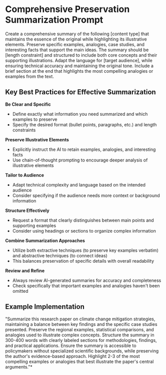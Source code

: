 # Comprehensive Preservation Summarization Prompt

Create a comprehensive summary of the following [content type] that maintains the essence of the original while highlighting its illustrative elements. Preserve specific examples, analogies, case studies, and interesting facts that support the main ideas. The summary should be [length constraint] and structured to include both core concepts and their supporting illustrations. Adapt the language for [target audience], while ensuring technical accuracy and maintaining the original tone. Include a brief section at the end that highlights the most compelling analogies or examples from the text.

## Key Best Practices for Effective Summarization

**Be Clear and Specific**
- Define exactly what information you need summarized and which examples to preserve
- Specify the desired format (bullet points, paragraphs, etc.) and length constraints

**Preserve Illustrative Elements**
- Explicitly instruct the AI to retain examples, analogies, and interesting facts
- Use chain-of-thought prompting to encourage deeper analysis of illustrative elements

**Tailor to Audience**
- Adapt technical complexity and language based on the intended audience
- Consider specifying if the audience needs more context or background information

**Structure Effectively**
- Request a format that clearly distinguishes between main points and supporting examples
- Consider using headings or sections to organize complex information

**Combine Summarization Approaches**
- Utilize both extractive techniques (to preserve key examples verbatim) and abstractive techniques (to connect ideas)
- This balances preservation of specific details with overall readability

**Review and Refine**
- Always review AI-generated summaries for accuracy and completeness
- Check specifically that important examples and analogies haven't been omitted

## Example Implementation

"Summarize this research paper on climate change mitigation strategies, maintaining a balance between key findings and the specific case studies presented. Preserve the regional examples, statistical comparisons, and analogies used to illustrate complex concepts. Structure the summary in 300-400 words with clearly labeled sections for methodologies, findings, and practical applications. Ensure the summary is accessible to policymakers without specialized scientific backgrounds, while preserving the author's evidence-based approach. Highlight 2-3 of the most compelling examples or analogies that best illustrate the paper's central arguments."*